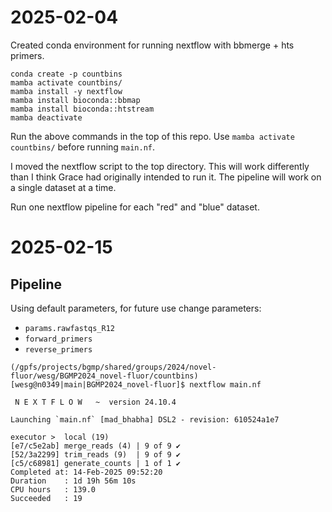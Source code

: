 # 2025-02-04

Created conda environment for running nextflow with bbmerge + hts primers.

```
conda create -p countbins
mamba activate countbins/
mamba install -y nextflow 
mamba install bioconda::bbmap
mamba install bioconda::htstream
mamba deactivate
```

Run the above commands in the top of this repo. Use `mamba activate countbins/` before running `main.nf`.

I moved the nextflow script to the top directory. This will work differently than I think Grace had originally intended to run it. The pipeline will work on a single dataset at a time. 

Run one nextflow pipeline for each "red" and "blue" dataset. 

# 2025-02-15

## Pipeline

Using default parameters, for future use change parameters: 
- `params.rawfastqs_R12`
- `forward_primers`
- `reverse_primers`
 
```
(/gpfs/projects/bgmp/shared/groups/2024/novel-fluor/wesg/BGMP2024_novel-fluor/countbins) [wesg@n0349|main|BGMP2024_novel-fluor]$ nextflow main.nf

 N E X T F L O W   ~  version 24.10.4

Launching `main.nf` [mad_bhabha] DSL2 - revision: 610524a1e7

executor >  local (19)
[e7/c5e2ab] merge_reads (4) | 9 of 9 ✔
[52/3a2299] trim_reads (9)  | 9 of 9 ✔
[c5/c68981] generate_counts | 1 of 1 ✔
Completed at: 14-Feb-2025 09:52:20
Duration    : 1d 19h 56m 10s
CPU hours   : 139.0
Succeeded   : 19

```
